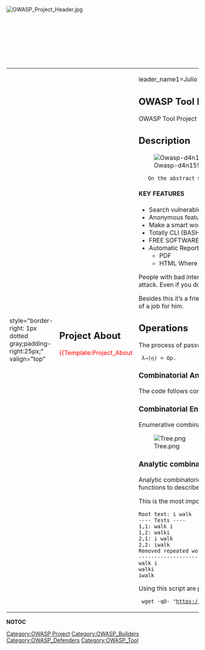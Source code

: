 <div style="width:100%;height:160px;border:0,margin:0;overflow: hidden;">

![OWASP_Project_Header.jpg](OWASP_Project_Header.jpg
"OWASP_Project_Header.jpg")

</div>

<table>
<tbody>
<tr class="odd">
<td><p>style="border-right: 1px dotted gray;padding-right:25px;" valign="top"</p></td>
<td><h2 id="project_about">Project About</h2>
<p><span style="color:#ff0000"> {{Template:Project_About</p></td>
<td><p>leader_name1=Julio Lira }}</p>
<h2 id="owasp_tool_project_d4n155">OWASP Tool Project D4N155</h2>
<p>OWASP Tool Project D4N155The project uses <a href="https://en.wikipedia.org/wiki/Open-source_intelligence">OSINT</a> for dynamic and smart attack of brute force, using a complex operation and get the word list using expressions find</p>
<h2 id="description">Description</h2>
<figure>
<img src="Owasp-d4n155-logo.png" title="Owasp-d4n155-logo.png" alt="Owasp-d4n155-logo.png" /><figcaption>Owasp-d4n155-logo.png</figcaption>
</figure>
<p><span></p>
<p><code>   On the abstract we can presume that this isn’t just another pentest tool this is a truly powerful tool, that integrate various key features of another projects and ideas of the developers and aggregate then in a same place.</code></p>
<p></span></p>
<h4 id="key_features">KEY FEATURES</h4>
<ul>
<li>Search vulnerable url’s</li>
<li>Anonymous feature</li>
<li>Make a smart wordlist based on page content</li>
<li>Totally CLI (BASH + PYTHON)</li>
<li>FREE SOFTWARE IN LICENSE(GPL V3) AND IN ESSENCE</li>
<li>Automatic Report Feature with two options:
<ul>
<li>PDF</li>
<li>HTML Where it generate a dynamic graphic for quick visualization</li>
</ul></li>
</ul>
<p>People with bad intentions dedicate a long part of their time to read profiles,posts analyzing then, observing reactions with in order to obtain the maximum information about their targets in order to make their list(of passwords) and the door for attack. Even if you do not have specific knowledge, so you may be using this tool will help you get a sense of how vulnerable you are and consequently take action and prevent a possible attack.</p>
<p>Besides this it’s a friendly tool for a pentester with the features of automatics reports the professional can save time, writing extensive reports with pages of print screens, technician reports and transcription of procedures this tool can make a half of a job for him.</p>
<h2 id="operations">Operations</h2>
<p>The process of password speculation is performed using various functions, all using recursive ones, as the equation shows.</p>
<p><code> λ→(η) = Op.</code></p>
<h3 id="combinatorial_analysis">Combinatorial Analysis</h3>
<p>The code follows combinatorial analysis in order to speculate passwords and we’ll explain next.</p>
<h3 id="combinatorial_enumerative">Combinatorial Enumerative</h3>
<p>Enumerative combinatorial is more classical area of combinatorics and concentrates on counting the number of combinatorial objects</p>
<figure>
<img src="Tree.png" title="Tree.png" alt="Tree.png" /><figcaption>Tree.png</figcaption>
</figure>
<h3 id="analytic_combinatorics">Analytic combinatorics</h3>
<p>Analytic combinatorics concerns the enumeration of combinatorial structures using tools from complex analysis and probability theory. In contrast with enumerative combinatorics, which uses explicit combinatorial formulae and generating functions to describe the results, analytic combinatorics aims at obtaining asymptotic formulae.</p>
<p>This is the most important thing for code. <img src="Permutation.gif" title="fig:Permutation.gif" alt="Permutation.gif" /> With all the possibilities of combinations, example: <span></p>
<p><code>Root text: i walk</code><br />
<code>---- Tests ----</code><br />
<code>1,1: walk i</code><br />
<code>1,2: walki</code><br />
<code>2,1: i walk</code><br />
<code>2,2: iwalk</code><br />
<code>Removed repeated words</code><br />
<code>------------------------</code><br />
<code>walk i</code><br />
<code>walki</code><br />
<code>iwalk</code></p>
<p></span></p>
<p>Using this script are possible see in practical with 4 values <code>"John","have","easy","pass"</code>, run:</p>
<p><code> wget -qO- "</code><a href="https://gist.githubusercontent.com/Jul10l1r4/a5edfae6b0f206b4e491152c9f6b4347/raw/6c246b3a32db2f19fe5c68394663a1c995d8f625/mess.py"><code>https://gist.githubusercontent.com/Jul10l1r4/a5edfae6b0f206b4e491152c9f6b4347/raw/6c246b3a32db2f19fe5c68394663a1c995d8f625/mess.py</code></a><code>" </code></p></td>
<td><p>python3 <img src="Calc.png" title="fig:Calc.png" alt="Calc.png" /></p>
<h2 id="licensing">Licensing</h2>
<p>GNU GPL v3 License (allows commercial use, but requires that modifications to your code stay open source, thus prohibiting proprietary forks of your project)</p>
<h2 id="changelog">CHANGELOG</h2>
<p>All notable changes to this project will be documented in this file.</p>
<p>The format is based on <a href="https://keepachangelog.com/en/1.0.0/">Keep a Changelog</a>, and this project adheres to <a href="https://semver.org/spec/v2.0.0.html">Semantic Versioning</a>.</p>
<ol>
<li><ol>
<li><a href="https://github.com/adasecurity/D4N155/tree/0.50">0.50</a> - 2019-03-14</li>
<li>Added</li>
</ol></li>
</ol>
<ul>
<li>Rate time, between requests</li>
</ul>
<ol>
<li><ol>
<li><a href="https://github.com/adasecurity/D4N155/tree/0.10">0.10</a> - 2019-02-24
<ol>
<li>Added</li>
</ol></li>
</ol></li>
</ol>
<ul>
<li>Make report: HTML, PDF</li>
<li>Analysis for all dorks [Exhausting]</li>
<li>Crawler based results using Google-Hacking</li>
<li>Some <a href="https://adasecurity.github.io/D4N155/theories/#operation-of-d4n155">calculations</a></li>
</ul>
<h2 id="getting_involved">Getting Involved</h2>
<ol>
<li>Hello, World!</li>
</ol>
<p>Thanks for your interest in making D4N155 There are mutliple ways to help beyond just writing code:</p>
<p><code>- [Submit bugs and feature requests] with detailed information about your issue or idea.</code><br />
<code>- [Help fellow users with open issues] or [help fellow committers test recent pull requests].</code></p>
<ol>
<li>Contributing to D4N155</li>
</ol>
<p>If you want help for undestand the code contact us:</p>
<p><code>* jul10l1r4@disroot.org (Julio Lira)</code><br />
<code>* matheusoliveiratux4me@gmail.com (Matheus Oliveira)</code><br />
<code>* x4fUz_K39z@tutanota.com (@sophiesch0ll)</code></p>
<ol>
<li><ol>
<li>Understand the code</li>
</ol></li>
</ol>
<p><a href="https://framindmap.org/c/maps/655325/public">UML at D4N155</a></p></td>
<td><p>style="padding-left:25px;width:200px;border-right: 1px dotted gray;padding-right:25px;" valign="top"</p></td>
<td><h2 id="project_resources">Project Resources</h2>
<p><a href="https://adasecurity.github.io/D4N155/">Installation Package</a></p>
<p><a href="https://github.com/adasecurity/D4N155">Source Code</a></p>
<p><a href="https://github.com/adasecurity/D4N155/blob/master/CHANGELOG.md">What's New (Revision History)</a></p>
<p><a href="https://adasecurity.github.io/D4N155/">Documentation</a></p>
<p><a href="https://github.com/adasecurity/D4N155/issues">Issue Tracker</a></p>
<p><a href="https://asciinema.org/a/222527">Video</a></p>
<p><a href="https://adasecurity.github.io/D4N155/theories/#operation-of-d4n155">Operation of D4N155</a></p>
<h2 id="colaborators">Colaborators</h2>
<p>Clara Nobre (@claranobre)</p>
<p>Fernando Eloi(@EloiAlbuquerque)</p>
<p>Guilmour Rossi (<a href="https://guilmour.org">@guilmour</a>)</p>
<p>Julio Lira (<a href="https://jul10l1r4.github.io/">@jul10l1r4</a>)</p>
<p>Kádson Breno (<a href="mailto:kadsonbreno@hotmail.com">@kr4m3r</a>)</p>
<p>Matheus Oliveira (<a href="https://www.linkedin.com/in/matheus-0liveira/">@Matheus_0liveira</a>)</p>
<h2 id="related_projects">Related Projects</h2>
<ul>
<li><a href="OWASP_Code_Project_Template" title="wikilink">OWASP_Code_Project_Template</a></li>
<li><a href="OWASP_Documentation_Project_Template" title="wikilink">OWASP_Documentation_Project_Template</a></li>
</ul>
<h2 id="classifications">Classifications</h2>
<table>
<tbody>
<tr class="odd">
<td><p>colspan="2" align="center"</p></td>
<td><figure>
<img src="Project_Type_Files_TOOL.jpg" title="Project_Type_Files_TOOL.jpg" alt="Project_Type_Files_TOOL.jpg" /><figcaption>Project_Type_Files_TOOL.jpg</figcaption>
</figure></td>
</tr>
<tr class="even">
<td><p>rowspan="2" align="center" width="50%" valign="top"</p></td>
<td><figure>
<img src="Owasp-incubator-trans-85.png" title="Owasp-incubator-trans-85.png" alt="Owasp-incubator-trans-85.png" /><figcaption>Owasp-incubator-trans-85.png</figcaption>
</figure></td>
</tr>
<tr class="odd">
<td><p>align="center" width="50%" valign="top"</p></td>
<td><figure>
<img src="Owasp-defenders-small.png" title="Owasp-defenders-small.png" alt="Owasp-defenders-small.png" /><figcaption>Owasp-defenders-small.png</figcaption>
</figure></td>
</tr>
<tr class="even">
<td><p>colspan="2" align="center"</p></td>
<td><figure>
<img src="Agplv3-155x51.png" title="Agplv3-155x51.png" alt="Agplv3-155x51.png" /><figcaption>Agplv3-155x51.png</figcaption>
</figure></td>
</tr>
</tbody>
</table></td>
</tr>
</tbody>
</table>

__NOTOC__ <headertabs />

[Category:OWASP Project](Category:OWASP_Project "wikilink")
[Category:OWASP_Builders](Category:OWASP_Builders "wikilink")
[Category:OWASP_Defenders](Category:OWASP_Defenders "wikilink")
[Category:OWASP_Tool](Category:OWASP_Tool "wikilink")